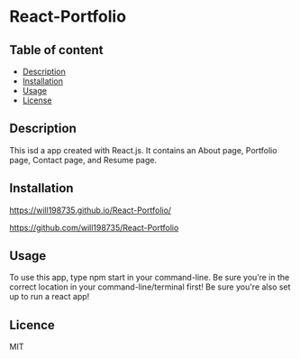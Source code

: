 # React-Portfolio

## Table of content

- [Description](#Description)
- [Installation](#installation)
- [Usage](#usage)
- [License](#license)


## Description
This isd a app created with React.js. It contains an About page, Portfolio page, Contact page, and Resume page.



## Installation
 https://will198735.github.io/React-Portfolio/

https://github.com/will198735/React-Portfolio


## Usage
To use this app, type npm start in your command-line. Be sure you’re in the correct location in your command-line/terminal first! Be sure you're also set up to run a react app!

## Licence
MIT